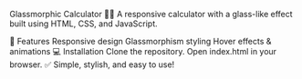 Glassmorphic Calculator 🧮✨
A responsive calculator with a glass-like effect built using HTML, CSS, and JavaScript.

🚀 Features
Responsive design
Glassmorphism styling
Hover effects & animations
💻 Installation
Clone the repository.
Open index.html in your browser.
✅ Simple, stylish, and easy to use!
